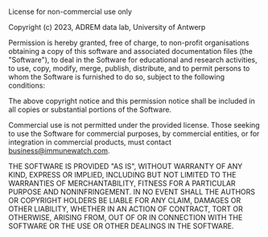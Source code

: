 License for non-commercial use only  
  
Copyright (c) 2023, ADREM data lab, University of Antwerp  
  
Permission is hereby granted, free of charge, to non-profit organisations
obtaining a copy of this software and associated documentation files (the "Software"),
to deal in the Software for educational and research activities, to use, copy, modify,
merge, publish, distribute, and to permit persons to whom the Software is furnished
to do so, subject to the following conditions:  
  
The above copyright notice and this permission notice shall be included in all
copies or substantial portions of the Software.  
  
Commercial use is not permitted under the provided license.
Those seeking to use the Software for commercial purposes, by commercial entities,
or for integration in commercial products, must contact business@immunewatch.com. 
  
  
THE SOFTWARE IS PROVIDED "AS IS", WITHOUT WARRANTY OF ANY KIND, EXPRESS OR
IMPLIED, INCLUDING BUT NOT LIMITED TO THE WARRANTIES OF MERCHANTABILITY,
FITNESS FOR A PARTICULAR PURPOSE AND NONINFRINGEMENT. IN NO EVENT SHALL THE
AUTHORS OR COPYRIGHT HOLDERS BE LIABLE FOR ANY CLAIM, DAMAGES OR OTHER
LIABILITY, WHETHER IN AN ACTION OF CONTRACT, TORT OR OTHERWISE, ARISING FROM,
OUT OF OR IN CONNECTION WITH THE SOFTWARE OR THE USE OR OTHER DEALINGS IN THE
SOFTWARE.